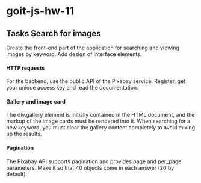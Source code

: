 # goit-js-hw-11

## Tasks Search for images
Create the front-end part of the application for searching and viewing images by keyword. Add design of interface elements.

#### HTTP requests
For the backend, use the public API of the Pixabay service. Register, get your unique access key and read the documentation.

#### Gallery and image card
The div.gallery element is initially contained in the HTML document, and the markup of the image cards must be rendered into it. When searching for a new keyword, you must clear the gallery content completely to avoid mixing up the results.

#### Pagination
The Pixabay API supports pagination and provides page and per_page parameters. Make it so that 40 objects come in each answer (20 by default).
